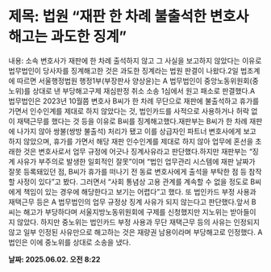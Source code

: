 # **제목: 법원 “재판 한 차례 불출석한 변호사 해고는 과도한 징계”**

  내용: 소속 변호사가 재판에 한 차례 출석하지 않고 그 사실을 보고하지 않았다는 이유로 법무법인이 당사자를 징계해고한 것은 과도한 징계라는 법원 판결이 나왔다.2일 법조계에 따르면 서울행정법원 행정1부(부장판사 양상윤)는 A 법무법인이 중앙노동위원회(중노위)를 상대로 낸 부당해고구제 재심판정 취소 소송 1심에서 원고 패소로 판결했다.A 법무법인은 2023년 10월쯤 변호사 B씨가 한 차례 무단으로 재판에 불출석하고 휴가를 가면서 인수인계를 제대로 하지 않았다는 것, 법인카드를 사적으로 사용하거나 허락 없이 재택근무를 했다는 것 등을 이유로 B씨를 징계해고했다.재판부는 B씨가 한 차례 재판에 나가지 않아 쌍불(쌍방 불출석) 처리가 됐고 이를 상급자인 파트너 변호사에게 보고하지 않았으며, 휴가를 가면서 해당 재판 인수인계를 제대로 하지 않아 업무에 혼선을 초래한 것은 변호사로서 업무 규정에 어긋나 징계사유라고 판단했다.하지만 재판부는 “징계 사유가 부주의로 발생한 일회적인 잘못”이며 “법인 업무관리 시스템에 재판 날짜가 잘못 등록돼있던 점, B씨가 휴가를 떠나기 전 동료 변호사에게 출석을 부탁한 점 등 참작할 사정이 있다”고 봤다. 그러면서 “사회 통념상 고용 관계를 계속할 수 없을 정도로 B씨에게 책임이 있는 경우에 해당한다고 보기는 어렵다”고 했다. 또 법인카드 부정 사용과 재택근무 등은 A 법무법인의 업무 규정상 징계 사유가 되지 않는다고 판단했다.앞서 B씨는 해고가 부당하다며 서울지방노동위원회에 구제를 신청했지만 지노위는 받아들이지 않았다. 하지만 중노위는 법인카드 부정 사용과 무단 재택근무 등의 사유는 인정되지 않고 일부 인정된 사유만으로 해고하는 것은 재량권 남용이라며 부당해고로 인정했다. A 법인은 이에 중노위를 상대로 소송을 냈다.

  **날짜: 2025.06.02. 오전 8:22**